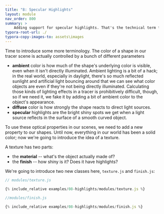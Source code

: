 ```yaml
---
title: "8: Specular Highlights"
layout: module
nav_order: 800
summary: >
    Adding support for specular highlights. That's the technical term for "shiny spots".
typora-root-url: ./
typora-copy-images-to: assets\images
---
```


Time to introduce some more terminology. The color of a shape in our tracer scene is actually controlled by a bunch of different parameters

* **ambient** color is how much of the shape's underlying color is visible, even when it isn't directly illuminated. Ambient lighting is a bit of a hack; in the real world, especially in daylight, there's so much reflected sunlight and artificial light bouncing around that we can see what color objects are even if they're not being directly illuminated. Calculating those kinds of lighting effects in a tracer is prohibitively difficult, though, so if we need it, we fake it by adding a bit of ambient color to the object's appearance.
* **diffuse** color is how strongly the shape reacts to direct light sources.
* **specular** highlights are the bright shiny spots we get when a light source reflects in the surface of a smooth curved object.

To use these optical properties in our scenes, we need to add a new property to our shapes. Until now, everything in our world has been a solid color; now we're going to introduce the idea of a texture.

A texture has two parts:

* the **material** -- what's the object actually made of? 
* the **finish** -- how shiny is it? Does it have highlights?

We're going to introduce two new classes here, `texture.js` and `finish.js`:

```javascript
// modules/texture.js

{% include_relative examples/08-highlights/modules/texture.js %}
```

```javascript
//modules/finish.js

{% include_relative examples/08-highlights/modules/finish.js %}
```



